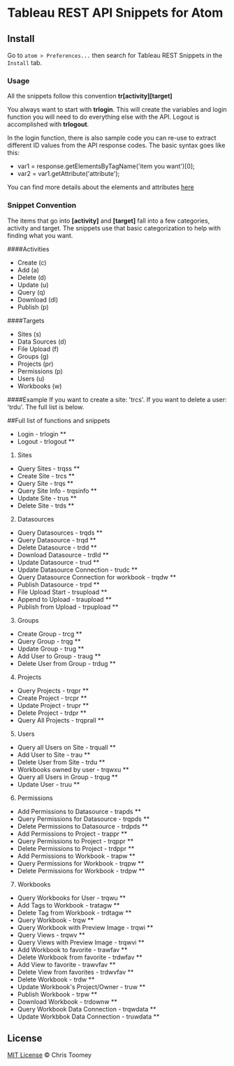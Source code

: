# Tableau REST API Snippets for Atom

## Install
Go to `atom > Preferences...` then search for Tableau REST Snippets in the `Install` tab.

### Usage
All the snippets follow this convention
**tr[activity][target]**

You always want to start with **trlogin**. This will create the variables and login function you will need to do everything else with the API. Logout is accomplished with **trlogout**.

In the login function, there is also sample code you can re-use to extract different ID values from the API response codes. The basic syntax goes like this:

- var1 = response.getElementsByTagName('item you want')[0];
- var2 = var1.getAttribute('attribute');

You can find more details about the elements and attributes [here](http://onlinehelp.tableau.com/current/api/rest_api/en-us/help.htm#REST/rest_api_ref.htm#API_Reference%3FTocPath%3DAPI%2520Reference%7C_____0)

### Snippet Convention
The items that go into **[activity]** and **[target]** fall into a few categories, activity and target. The snippets use that basic categorization to help with finding what you want.

####Activities
- Create (c)
- Add (a)
- Delete (d)
- Update (u)
- Query (q)
- Download (dl)
- Publish (p)

####Targets
- Sites (s)
- Data Sources (d)
- File Upload (f)
- Groups (g)
- Projects (pr)
- Permissions (p)
- Users (u)
- Workbooks (w)

####Example
If you want to create a site: 'trcs'. If you want to delete a user: 'trdu'.
The full list is below.

##Full list of functions and snippets
- Login - trlogin **
- Logout - trlogout **
1. Sites
  * Query Sites - trqss **
  * Create Site - trcs **
  * Query Site - trqs **
  * Query Site Info - trqsinfo **
  * Update Site - trus **
  * Delete Site - trds **
2. Datasources
  * Query Datasources - trqds **
  * Query Datasource - trqd **
  * Delete Datasource - trdd **
  * Download Datasource - trdld **
  * Update Datasource - trud **
  * Update Datasource Connection - trudc **
  * Query Datasource Connection for workbook - trqdw **
  * Publish Datasource - trpd **
  * File Upload Start - trsupload **
  * Append to Upload - traupload **
  * Publish from Upload - trpupload **
3. Groups
  * Create Group - trcg **
  * Query Group - trqg **
  * Update Group - trug **
  * Add User to Group - traug **
  * Delete User from Group - trdug **
4. Projects
  * Query Projects - trqpr **
  * Create Project - trcpr **
  * Update Project - trupr **
  * Delete Project - trdpr **
  * Query All Projects - trqprall **
5. Users
  * Query all Users on Site - trquall **
  * Add User to Site - trau **
  * Delete User from Site - trdu **
  * Workbooks owned by user - trqwxu **
  * Query all Users in Group - trqug **
  * Update User - truu **
6. Permissions
  * Add Permissions to Datasource - trapds **
  * Query Permissions for Datasource - trqpds **
  * Delete Permissions to Datasource - trdpds **
  * Add Permissions to Project - trappr **
  * Query Permissions to Project - trqppr **
  * Delete Permissions to Project - trdppr **
  * Add Permissions to Workbook - trapw **
  * Query Permissions for Workbook - trqpw **
  * Delete Permissions for Workbook - trdpw **
7. Workbooks
  * Query Workbooks for User - trqwu **
  * Add Tags to Workbook - tratagw **
  * Delete Tag from Workbook - trdtagw **
  * Query Workbook - trqw **
  * Query Workbook with Preview Image - trqwi **
  * Query Views - trqwv **
  * Query Views with Preview Image - trqwvi **
  * Add Workbook to favorite - trawfav **
  * Delete Workbook from favorite - trdwfav **
  * Add View to favorite - trawvfav **
  * Delete View from favorites - trdwvfav **
  * Delete Workbook - trdw **
  * Update Workbook's Project/Owner - truw **
  * Publish Workbook - trpw **
  * Download Workbook - trdownw **
  * Query Workbook Data Connection - trqwdata **
  * Update Workbbok Data Connection - truwdata **


## License

[MIT License](http://cmtoomey.mit-license.org/) © Chris Toomey
